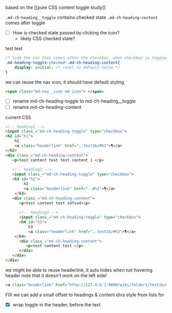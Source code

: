 based on the [[pure CSS content toggle study]]

`.md-ch-heading__toggle` contains checked state
`.md-ch-heading-content` comes after toggle
- [ ] How is checked state passed by clicking the icon?
	- likely CSS checked state?

test
 test
  

```CSS
/* hide the nav that comes after the checkbox, when checkbox is toggled */
.md-heading-toggle:checked~.md-ch-heading-content{
	display: initial; /* reset to default value */
}
```

we can reuse the nav icon, it should have default styling
```HTML
<span class="md-nav__icon md-icon">	</span>
```

- [ ] rename md-ch-heading-toggle to md-ch-heading__toggle
- [ ] rename md-ch-heading-content 

current CSS
```HTML
<!-- heading1 -->
<input class_="md-ch-heading-toggle" type="checkbox">
<h2 id="h1">
	h1
	<a class="headerlink" href="..test1b/#h1">¶</a>
</h2>
<div class_="md-ch-heading-content">
   <p>test content text test content 1 </p>
   
   <!-- heading2 -->
   <input class_="md-ch-heading-toggle" type="checkbox">
   <h3 id="h2">
        h2
	    <a class="headerlink" href="..#h2">¶</a>
	</h3>
   <div class_="md-ch-heading-content">
      <p>test content test sdfvsd</p>
      
      <!-- heading3 -->
      <input class_="md-ch-heading-toggle" type="checkbox">
      <h4 id="h3">
          h3
          <a class="headerlink" href="..test1b/#h3">¶</a>
	</h4>
      <div class_="md-ch-heading-content">
         <p>test content test </p>
      </div>
   </div>
</div>
```

we might be able to reuse headerlink, it auto hides when not hovering header
note that it doesn't work on the left side!

```HTML
<a class="headerlink" href="http://127.0.0.1:8000/wiki/folder1/test1b/#h1" title="Permanent link">¶</a>
```

FIX we can add a small offset to headings & content divs style from lists for 
- [x] wrap toggle in the header, before the text